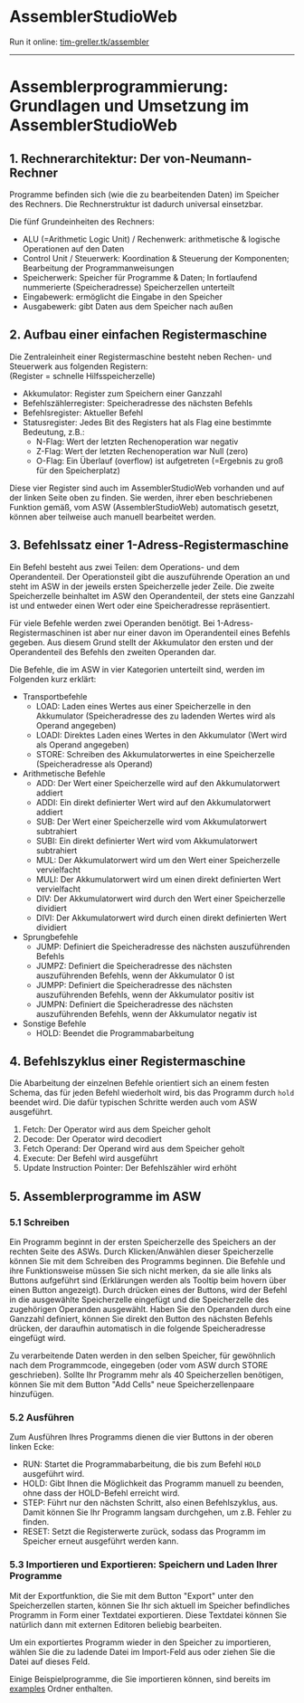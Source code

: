 # AssemblerStudioWeb
Run it online: [tim-greller.tk/assembler](http://tim-greller.tk/assembler/)

_______________

# Assemblerprogrammierung: Grundlagen und Umsetzung im AssemblerStudioWeb

## 1. Rechnerarchitektur: Der von-Neumann-Rechner

Programme befinden sich (wie die zu bearbeitenden Daten) im Speicher des Rechners. Die Rechnerstruktur ist dadurch universal einsetzbar.

Die fünf Grundeinheiten des Rechners:

- ALU (=Arithmetic Logic Unit) / Rechenwerk: arithmetische & logische Operationen auf den Daten
- Control Unit / Steuerwerk: Koordination & Steuerung der Komponenten; Bearbeitung der Programmanweisungen
- Speicherwerk: Speicher für Programme & Daten; In fortlaufend nummerierte (Speicheradresse) Speicherzellen unterteilt
- Eingabewerk: ermöglicht die Eingabe in den Speicher
- Ausgabewerk: gibt Daten aus dem Speicher nach außen

## 2. Aufbau einer einfachen Registermaschine
Die Zentraleinheit einer Registermaschine besteht neben Rechen- und Steuerwerk aus folgenden Registern:  
(Register = schnelle Hilfsspeicherzelle)

- Akkumulator: Register zum Speichern einer Ganzzahl
- Befehlszählerregister: Speicheradresse des nächsten Befehls
- Befehlsregister: Aktueller Befehl
- Statusregister: Jedes Bit des Registers hat als Flag eine bestimmte Bedeutung, z.B.:
    - N-Flag: Wert der letzten Rechenoperation war negativ
    - Z-Flag: Wert der letzten Rechenoperation war Null (zero)
    - O-Flag: Ein Überlauf (overflow) ist aufgetreten (=Ergebnis zu groß für den Speicherplatz)  

Diese vier Register sind auch im AssemblerStudioWeb vorhanden und auf der linken Seite oben zu finden. Sie werden, ihrer eben beschriebenen Funktion gemäß, vom ASW (AssemblerStudioWeb) automatisch gesetzt, können aber teilweise auch manuell bearbeitet werden.


## 3. Befehlssatz einer 1-Adress-Registermaschine

Ein Befehl besteht aus zwei Teilen: dem Operations- und dem Operandenteil. Der Operationsteil gibt die auszuführende Operation an und steht im ASW in der jeweils ersten Speicherzelle jeder Zeile. Die zweite Speicherzelle beinhaltet im ASW den Operandenteil, der stets eine Ganzzahl ist und entweder einen Wert oder eine Speicheradresse repräsentiert.

Für viele Befehle werden zwei Operanden benötigt. Bei 1-Adress-Registermaschinen ist aber nur einer davon im Operandenteil eines Befehls gegeben. Aus diesem Grund stellt der Akkumulator den ersten und der Operandenteil des Befehls den zweiten Operanden dar.

Die Befehle, die im ASW in vier Kategorien unterteilt sind, werden im Folgenden kurz erklärt:

- Transportbefehle
    - LOAD: Laden eines Wertes aus einer Speicherzelle in den Akkumulator (Speicheradresse des zu ladenden Wertes wird als Operand angegeben)
    - LOADI: Direktes Laden eines Wertes in den Akkumulator (Wert wird als Operand angegeben)
    - STORE: Schreiben des Akkumulatorwertes in eine Speicherzelle (Speicheradresse als Operand)
- Arithmetische Befehle
    - ADD: Der Wert einer Speicherzelle wird auf den Akkumulatorwert addiert
    - ADDI: Ein direkt definierter Wert wird auf den Akkumulatorwert addiert
    - SUB: Der Wert einer Speicherzelle wird vom Akkumulatorwert subtrahiert
    - SUBI: Ein direkt definierter Wert wird vom Akkumulatorwert subtrahiert
    - MUL: Der Akkumulatorwert wird um den Wert einer Speicherzelle vervielfacht
    - MULI: Der Akkumulatorwert wird um einen direkt definierten Wert vervielfacht
    - DIV: Der Akkumulatorwert wird durch den Wert einer Speicherzelle dividiert
    - DIVI: Der Akkumulatorwert wird durch einen direkt definierten Wert dividiert
- Sprungbefehle
    - JUMP: Definiert die Speicheradresse des nächsten auszuführenden Befehls
    - JUMPZ: Definiert die Speicheradresse des nächsten auszuführenden Befehls, wenn der Akkumulator 0 ist
    - JUMPP: Definiert die Speicheradresse des nächsten auszuführenden Befehls, wenn der Akkumulator positiv ist
    - JUMPN: Definiert die Speicheradresse des nächsten auszuführenden Befehls, wenn der Akkumulator negativ ist
- Sonstige Befehle
    - HOLD: Beendet die Programmabarbeitung

## 4. Befehlszyklus einer Registermaschine

Die Abarbeitung der einzelnen Befehle orientiert sich an einem festen Schema, das für jeden Befehl wiederholt wird, bis das Programm durch `hold` beendet wird. Die dafür typischen Schritte werden auch vom ASW ausgeführt.

1. Fetch: Der Operator wird aus dem Speicher geholt
2. Decode: Der Operator wird decodiert
3. Fetch Operand: Der Operand wird aus dem Speicher geholt
4. Execute: Der Befehl wird ausgeführt
5. Update Instruction Pointer: Der Befehlszähler wird erhöht

## 5. Assemblerprogramme im ASW
### 5.1 Schreiben
Ein Programm beginnt in der ersten Speicherzelle des Speichers an der rechten Seite des ASWs. Durch Klicken/Anwählen dieser Speicherzelle können Sie mit dem Schreiben des Programms beginnen. Die Befehle und ihre Funktionsweise müssen Sie sich nicht merken, da sie alle links als Buttons aufgeführt sind (Erklärungen werden als Tooltip beim hovern über einen Button angezeigt). Durch drücken eines der Buttons, wird der Befehl in die ausgewählte Speicherzelle eingefügt und die Speicherzelle des zugehörigen Operanden ausgewählt. Haben Sie den Operanden durch eine Ganzzahl definiert, können Sie direkt den Button des nächsten Befehls drücken, der daraufhin automatisch in die folgende Speicheradresse eingefügt wird.

Zu verarbeitende Daten werden in den selben Speicher, für gewöhnlich nach dem Programmcode, eingegeben (oder vom ASW durch STORE geschrieben). Sollte Ihr Programm mehr als 40 Speicherzellen benötigen, können Sie mit dem Button "Add Cells" neue Speicherzellenpaare hinzufügen.



### 5.2 Ausführen
Zum Ausführen Ihres Programms dienen die vier Buttons in der oberen linken Ecke:

- RUN: Startet die Programmabarbeitung, die bis zum Befehl `HOLD` ausgeführt wird.
- HOLD: Gibt Ihnen die Möglichkeit das Programm manuell zu beenden, ohne dass der HOLD-Befehl erreicht wird.
- STEP: Führt nur den nächsten Schritt, also einen Befehlszyklus, aus. Damit können Sie Ihr Programm langsam durchgehen, um z.B. Fehler zu finden.
- RESET: Setzt die Registerwerte zurück, sodass das Programm im Speicher erneut ausgeführt werden kann.

### 5.3 Importieren und Exportieren: Speichern und Laden Ihrer Programme
Mit der Exportfunktion, die Sie mit dem Button "Export" unter den Speicherzellen starten, können Sie Ihr sich aktuell im Speicher befindliches Programm in Form einer Textdatei exportieren. Diese Textdatei können Sie natürlich dann mit externen Editoren beliebig bearbeiten.

Um ein exportiertes Programm wieder in den Speicher zu importieren, wählen Sie die zu ladende Datei im Import-Feld aus oder ziehen Sie die Datei auf dieses Feld.

Einige Beispielprogramme, die Sie importieren können, sind bereits im [examples](/examples) Ordner enthalten.
